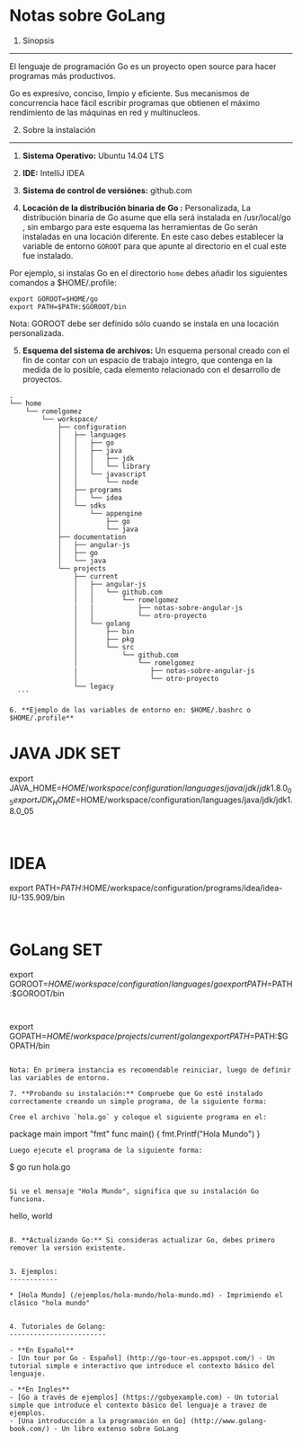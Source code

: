 Notas sobre GoLang
==================

1. Sinopsis
-----------

El lenguaje de programación Go es un proyecto open source para hacer programas más productivos. 

Go es expresivo, conciso, limpio y eficiente. Sus mecanismos de concurrencia hace fácil escribir programas que obtienen el máximo rendimiento de las máquinas en red y multinucleos. 


2. Sobre la instalación
-----------------------

1. **Sistema Operativo:** Ubuntu 14.04 LTS
   
2. **IDE:** IntelliJ IDEA

3. **Sistema de control de versiónes:** github.com 

4. **Locación de la distribución binaria de Go :** Personalizada, La distribución binaria de Go asume que ella será instalada en /usr/local/go , sin embargo para este esquema las herramientas de Go serán instaladas en una locación diferente.
En este caso debes establecer la variable de entorno `GOROOT` para que apunte al directorio en el cual este fue instalado. 

  Por ejemplo, si instalas Go en el directorio `home` debes añadir los siguientes comandos a $HOME/.profile: 

  ```
  export GOROOT=$HOME/go
  export PATH=$PATH:$GOROOT/bin
  ```

  Nota: GOROOT debe ser definido sólo cuando se instala en una locación personalizada.

5. **Esquema del sistema de archivos:** Un esquema personal creado con el fin de contar con un espacio de trabajo integro, que contenga en la medida de lo posible, cada elemento relacionado con el desarrollo de proyectos.

  ```
  .
  └── home
      └── romelgomez
          └── workspace/
              ├── configuration
              │   ├── languages
              │   │   ├── go
              │   │   ├── java
              │   │   │   ├── jdk
              │   │   │   └── library
              │   │   └── javascript
              │   │       └── node
              │   ├── programs
              │   │   └── idea
              │   └── sdks
              │       └── appengine
              │           ├── go
              │           └── java
              ├── documentation
              │   ├── angular-js
              │   ├── go
              │   └── java
              └── projects
                  ├── current
                  │   ├── angular-js
                  │   │   └── github.com
                  │   │       └── romelgomez
                  |   |           ├── notas-sobre-angular-js
                  │   │           └── otro-proyecto
                  │   └── golang
                  │       ├── bin
                  │       ├── pkg
                  │       └── src
                  │           └── github.com
                  │               └── romelgomez
                  |                  ├── notas-sobre-angular-js  
                  │                  └── otro-proyecto
                  └── legacy
    ```

6. **Ejemplo de las variables de entorno en: $HOME/.bashrc o $HOME/.profile**

  ```
# JAVA JDK SET
export JAVA_HOME=$HOME/workspace/configuration/languages/java/jdk/jdk1.8.0_05
export JDK_HOME=$HOME/workspace/configuration/languages/java/jdk/jdk1.8.0_05
  ```   
    
  ```            
# IDEA
export PATH=$PATH:$HOME/workspace/configuration/programs/idea/idea-IU-135.909/bin
  ```            
    
  ```
# GoLang SET
export GOROOT=$HOME/workspace/configuration/languages/go
export PATH=$PATH:$GOROOT/bin
  ```    
    
  ```
export GOPATH=$HOME/workspace/projects/current/golang
export PATH=$PATH:$GOPATH/bin
  ```
  
  Nota: En primera instancia es recomendable reiniciar, luego de definir las variables de entorno.
  
7. **Probando su instalación:** Compruebe que Go esté instalado correctamente creando un simple programa, de la siguiente forma: 

  Cree el archivo `hola.go` y coloque el siguiente programa en el: 

  ```
package main
import "fmt"
func main() {
    fmt.Printf("Hola Mundo")
}
  ```
  Luego ejecute el programa de la siguiente forma: 

  ```
$ go run hola.go
  ```

  Si ve el mensaje "Hola Mundo", significa que su instalación Go funciona. 

  ```
hello, world
  ```

8. **Actualizando Go:** Si consideras actualizar Go, debes primero remover la versión existente. 


3. Ejemplos:
------------

* [Hola Mundo] (/ejemplos/hola-mundo/hola-mundo.md) - Imprimiendo el clásico "hola mundo"


4. Tutoriales de Golang:
------------------------

- **En Español**
  - [Un tour por Go - Español] (http://go-tour-es.appspot.com/) - Un tutorial simple e interactivo que introduce el contexto básico del lenguaje.

- **En Ingles**
  - [Go a través de ejemplos] (https://gobyexample.com) - Un tutorial simple que introduce el contexto básico del lenguaje a travez de ejemplos.
  - [Una introducción a la programación en Go] (http://www.golang-book.com/) - Un libro extenso sobre GoLang